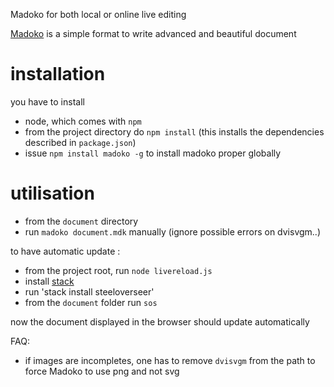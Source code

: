 

Madoko for both local or online live editing 


[Madoko](https://www.madoko.net/) is a simple format to write advanced and beautiful document


installation
==============

you have to install 

- node, which comes with `npm`
- from the project directory do `npm install` (this installs the dependencies described in `package.json`)
- issue `npm install madoko -g` to install madoko proper globally


utilisation
============


- from the `document` directory 
- run `madoko document.mdk` manually (ignore possible errors on dvisvgm..)


to have automatic update :
- from the project root, run `node livereload.js`
- install [stack](https://docs.haskellstack.org/en/stable/README/)
- run 'stack install steeloverseer'
- from the `document` folder run `sos`

now the document displayed in the browser should update automatically


FAQ:
- if images are incompletes, one has to remove `dvisvgm` from the path to force Madoko to use png and not svg
